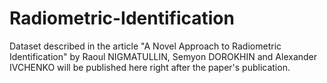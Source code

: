 # Radiometric-Identification
Dataset described in the article "A Novel Approach to Radiometric Identification" by Raoul NIGMATULLIN, Semyon DOROKHIN and Alexander IVCHENKO will be published here right after the paper's publication.
